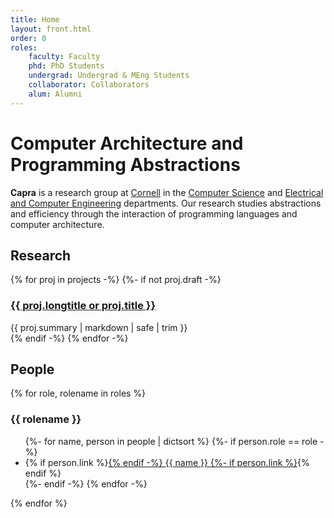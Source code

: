 ```yaml
---
title: Home
layout: front.html
order: 0
roles:
    faculty: Faculty
    phd: PhD Students
    undergrad: Undergrad & MEng Students
    collaborator: Collaborators
    alum: Alumni
---
```

# Computer Architecture and Programming Abstractions

**Capra** is a research group at [Cornell][] in the [Computer Science][cs] and [Electrical and Computer Engineering][ece] departments.
Our research studies abstractions and efficiency through the interaction of programming languages and computer architecture.

[ece]: http://www.ece.cornell.edu
[cs]: http://www.cs.cornell.edu
[cornell]: http://www.cornell.edu

## Research

<div class="projects">
  {% for proj in projects -%}
  {%- if not proj.draft -%}
  <div class="project">
    <h3><a href="{{ proj.link }}">{{ proj.longtitle or proj.title }}</a></h3>
    {{ proj.summary | markdown | safe | trim }}
  </div>
  {% endif -%}
  {% endfor -%}
</div>

## People

<div class="people">
  {% for role, rolename in roles %}
  <div class="category">
    <h3>{{ rolename }}</h3>
    <ul>
      {%- for name, person in people | dictsort %}
      {%- if person.role == role -%}
      <li>
        {% if person.link %}<a href="{{ person.link }}">{% endif -%}
        {{ name }}
        {%- if person.link %}</a>{% endif %}
      </li>
      {%- endif -%}
      {% endfor -%}
    </ul>
  </div>
  {% endfor %}
</div>
